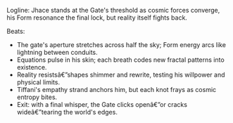 ﻿---
series: 1
novella: 4
file: S1N4_CH10
type: chapter
pov: Jhace
setting: Activation thresholdâ€”cosmic nexus
word_target_min: 1201
word_target_max: 2299
status: outline
---
Logline: Jhace stands at the Gate's threshold as cosmic forces converge, his Form resonance the final lock, but reality itself fights back.

Beats:
- The gate's aperture stretches across half the sky; Form energy arcs like lightning between conduits.
- Equations pulse in his skin; each breath codes new fractal patterns into existence.
- Reality resistsâ€”shapes shimmer and rewrite, testing his willpower and physical limits.
- Tiffani's empathy strand anchors him, but each knot frays as cosmic entropy bites.
- Exit: with a final whisper, the Gate clicks openâ€”or cracks wideâ€”tearing the world's edges.